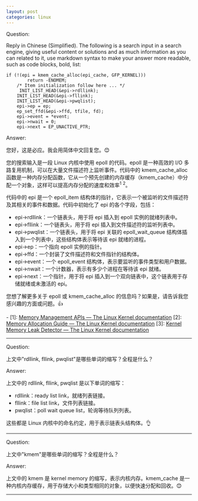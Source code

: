 ```yaml
---
layout: post
categories: linux
---
```

Question:

Reply in Chinese (Simplified).
The following is a search input in a search engine, giving useful content or solutions and as much information as you can related to it, use markdown syntax to make your answer more readable, such as code blocks, bold, list:
```
if (!(epi = kmem_cache_alloc(epi_cache, GFP_KERNEL)))
        return -ENOMEM;
    /* Item initialization follow here ... */
     INIT_LIST_HEAD(&epi->rdllink);
    INIT_LIST_HEAD(&epi->fllink);
    INIT_LIST_HEAD(&epi->pwqlist);
    epi->ep = ep;
    ep_set_ffd(&epi->ffd, tfile, fd);
    epi->event = *event;
    epi->nwait = 0;
    epi->next = EP_UNACTIVE_PTR;
```

Answer:

您好，这是必应。我会用简体中文回复您。😊

您的搜索输入是一段 Linux 内核中使用 epoll 的代码。epoll 是一种高效的 I/O 多路复用机制，可以在大量文件描述符上监听事件。代码中的 kmem_cache_alloc 函数是一种内存分配函数，它从一个预先创建的内存缓存（kmem_cache）中分配一个对象，这样可以提高内存分配的速度和效率<sup>1</sup> <sup>2</sup>。

代码中的 epi 是一个 epoll_item 结构体的指针，它表示一个被监听的文件描述符及其相关的事件和数据。代码中初始化了 epi 的各个字段，包括：

- epi->rdllink：一个链表头，用于将 epi 插入到 epoll 实例的就绪列表中。
- epi->fllink：一个链表头，用于将 epi 插入到文件描述符的监听列表中。
- epi->pwqlist：一个链表头，用于将 epi 关联的 epoll_wait_queue 结构体插入到一个列表中，这些结构体表示等待该 epi 就绪的进程。
- epi->ep：一个指向 epoll 实例的指针。
- epi->ffd：一个封装了文件描述符和文件指针的结构体。
- epi->event：一个 epoll_event 结构体，表示要监听的事件类型和用户数据。
- epi->nwait：一个计数器，表示有多少个进程在等待该 epi 就绪。
- epi->next：一个指针，用于将 epi 插入到一个双向链表中，这个链表用于存储就绪或未激活的 epi。

您想了解更多关于 epoll 或 kmem_cache_alloc 的信息吗？如果是，请告诉我您感兴趣的方面或问题。👍

\-
\[1]: [Memory Management APIs — The Linux Kernel documentation](https://www.kernel.org/doc/html/latest/core-api/mm-api.html?highlight=kmem_cache_alloc)
\[2]: [Memory Allocation Guide — The Linux Kernel documentation](https://docs.kernel.org/core-api/memory-allocation.html)
\[3]: [Kernel Memory Leak Detector — The Linux Kernel documentation](https://www.kernel.org/doc/html/latest/dev-tools/kmemleak.html)

<hr/>

Question:

上文中"rdllink, fllink, pwqlist"是哪些单词的缩写？全程是什么？

Answer:

上文中的 rdllink, fllink, pwqlist 是以下单词的缩写：

- rdllink：ready list link，就绪列表链接。
- fllink：file list link，文件列表链接。
- pwqlist：poll wait queue list，轮询等待队列列表。

这些都是 Linux 内核中的命名约定，用于表示链表头结构体。👌


<hr/>

Question:

上文中"kmem"是哪些单词的缩写？全程是什么？

Answer:

上文中的 kmem 是 kernel memory 的缩写，表示内核内存。kmem_cache 是一种内核内存缓存，用于存储大小和类型相同的对象，以便快速分配和回收。😊


<hr/>

